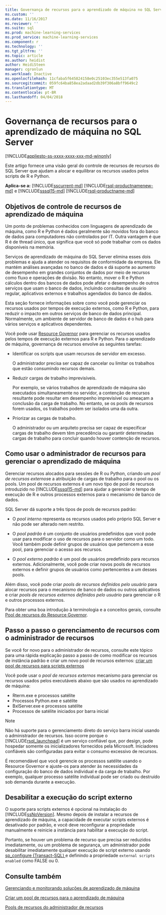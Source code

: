 ```yaml
---
title: Governança de recursos para o aprendizado de máquina no SQL Server | Microsoft Docs
ms.custom: ''
ms.date: 11/16/2017
ms.reviewer: ''
ms.suite: sql
ms.prod: machine-learning-services
ms.prod_service: machine-learning-services
ms.component: r
ms.technology: ''
ms.tgt_pltfrm: ''
ms.topic: article
ms.author: heidist
author: HeidiSteen
manager: cgronlun
ms.workload: Inactive
ms.openlocfilehash: 11cfaba5f645824158e0c25103ec355e513fa075
ms.sourcegitcommit: 059fc64ba858ea2adaad2db39f306a8bff9649c2
ms.translationtype: MT
ms.contentlocale: pt-BR
ms.lasthandoff: 04/04/2018
---
```

# <a name="resource-governance-for-machine-learning-in-sql-server"></a>Governança de recursos para o aprendizado de máquina no SQL Server
[!INCLUDE[appliesto-ss-xxxx-xxxx-xxx-md-winonly](../../includes/appliesto-ss-xxxx-xxxx-xxx-md-winonly.md)]

Este artigo fornece uma visão geral do controle de recursos de recursos do SQL Server que ajudam a alocar e equilibrar os recursos usados pelos scripts de R e Python.

**Aplica-se a:** [!INCLUDE[sscurrent-md](../../includes/sscurrent-md.md)]
[!INCLUDE[rsql-productnamenew-md](../../includes/rsql-productnamenew-md.md)] e [!INCLUDE[sssql15-md](../../includes/sssql15-md.md)] [!INCLUDE[rsql-productname-md](../../includes/rsql-productname-md.md)]

## <a name="goals-of-resource-governance-for-machine-learning"></a>Objetivos de controle de recursos de aprendizado de máquina

Um ponto de problemas conhecidos com linguagens de aprendizado de máquina, como R e Python é dados geralmente são movidos fora do banco de dados para computadores não controlados por IT. Outra vantagem é que R é de thread único, que significa que você só pode trabalhar com os dados disponíveis na memória. 

Serviços de aprendizado de máquina do SQL Server elimina esses dois problemas e ajuda a atender os requisitos de conformidade da empresa. Ele mantém análises avançadas no banco de dados e dá suporte ao aumento de desempenho em grandes conjuntos de dados por meio de recursos como fluxo e operações de divisão. No entanto, mover o R e Python cálculos dentro dos bancos de dados pode afetar o desempenho de outros serviços que usam o banco de dados, incluindo consultas de usuário regular, aplicativos externos e trabalhos agendados do banco de dados.

Esta seção fornece informações sobre como você pode gerenciar os recursos usados por tempos de execução externos, como R e Python, para reduzir o impacto em outros serviços de banco de dados principal. Normalmente, um ambiente de servidor de banco de dados é o hub para vários serviços e aplicativos dependentes.

Você pode usar [Resource Governor](../../relational-databases/resource-governor/resource-governor.md) para gerenciar os recursos usados pelos tempos de execução externos para R e Python.  Para o aprendizado de máquina, governança de recursos envolve as seguintes tarefas:

+ Identificar os scripts que usam recursos de servidor em excesso.
  
     O administrador precisa ser capaz de cancelar ou limitar os trabalhos que estão consumindo recursos demais.
  
+ Reduzir cargas de trabalho imprevisíveis.
  
     Por exemplo, se vários trabalhos de aprendizado de máquina são executados simultaneamente no servidor, a contenção de recursos resultante pode resultar em desempenho imprevisível ou ameaçam a conclusão da carga de trabalho. No entanto, se os pools de recursos forem usados, os trabalhos podem ser isolados uma da outra.
  
-   Priorizar as cargas de trabalho.
  
     O administrador ou um arquiteto precisa ser capaz de especificar cargas de trabalho devem têm precedência ou garantir determinadas cargas de trabalho para concluir quando houver contenção de recursos.

## <a name="how-to-use-resource-governor-to-manage-machine-learning"></a>Como usar o administrador de recursos para gerenciar o aprendizado de máquina
 
Gerenciar recursos alocados para sessões de R ou Python, criando um *pool de recursos externos*e a atribuição de cargas de trabalho para o pool ou os pools. Um pool de recursos externos é um novo tipo de pool de recursos introduzido no [!INCLUDE[sssql15-md](../../includes/sssql15-md.md)] para ajudar a gerenciar o tempo de execução de R e outros processos externos para o mecanismo de banco de dados.

SQL Server dá suporte a três tipos de pools de recursos padrão: 
  
-   O *pool interno* representa os recursos usados pelo próprio SQL Server e não pode ser alterado nem restrito.
  
-   O *pool padrão* é um conjunto de usuários predefinidos que você pode usar para modificar o uso de recursos para o servidor como um todo. Você também pode definir grupos de usuários que pertencem a esse pool, para gerenciar o acesso aos recursos.
  
-   O *pool externo padrão* é um pool de usuários predefinido para recursos externos. Adicionalmente, você pode criar novos pools de recursos externos e definir grupos de usuários como pertencentes a um desses pools.
  
 Além disso, você pode criar *pools de recursos definidos pelo usuário* para alocar recursos para o mecanismo de banco de dados ou outros aplicativos e criar *pools de recursos externos definidos pelo usuário* para gerenciar o R e outros processos externos.
  
 Para obter uma boa introdução à terminologia e a conceitos gerais, consulte [Pool de recursos do Resource Governor](../../relational-databases/resource-governor/resource-governor-resource-pool.md).

  
## <a name="resource-management-walkthrough-with-resource-governor"></a>Passo a passo o gerenciamento de recursos com o administrador de recursos

Se você for novo para o administrador de recursos, consulte este tópico para uma rápida explicação passo a passo de como modificar os recursos de instância padrão e criar um novo pool de recursos externos: [criar um pool de recursos para scripts externos](../../advanced-analytics/r/how-to-create-a-resource-pool-for-r.md)
  
 Você pode usar o *pool de recursos externos* mecanismo para gerenciar os recursos usados pelos executáveis abaixo que são usados no aprendizado de máquina:

+ Rterm.exe e processos satélite
+ Processos Python.exe e satélite
+ BxlServer.exe e processos satélite
+ Processos de satélite iniciados por barra inicial
  
> [!NOTE]
> 
> Não há suporte para o gerenciamento direto do serviço barra inicial usando o administrador de recursos. Isso ocorre porque o [!INCLUDE[rsql_launchpad](../../includes/rsql-launchpad-md.md)] é um serviço confiável que, por design, pode hospedar somente os inicializadores fornecidos pela Microsoft. Iniciadores confiáveis são configuradas para evitar o consumo excessivo de recursos.
>   
> É recomendável que você gerencie os processos satélite usando o Resource Governor e ajuste-os para atender às necessidades da configuração do banco de dados individual e da carga de trabalho.  Por exemplo, qualquer processo satélite individual pode ser criado ou destruído sob demanda durante a execução.
  
## <a name="disable-external-script-execution"></a>Desabilitar a execução do script externo

O suporte para scripts externos é opcional na instalação do [!INCLUDE[ssNoVersion](../../includes/ssnoversion-md.md)]. Mesmo depois de instalar a recursos de aprendizado de máquina, a capacidade de executar scripts externos é desativado por padrão, e você deve reconfigurar a propriedade manualmente e reinicie a instância para habilitar a execução do script.

Portanto, se houver um problema de recurso que precisa ser reduzidos imediatamente, ou um problema de segurança, um administrador pode desabilitar imediatamente qualquer execução de script externo usando [sp_configure &#40;Transact-SQL&#41; ](../../relational-databases/system-stored-procedures/sp-configure-transact-sql.md) e definindo a propriedade `external scripts enabled` como FALSE ou 0.
  
## <a name="see-also"></a>Consulte também

[Gerenciando e monitorando soluções de aprendizado de máquina](../../advanced-analytics/r/managing-and-monitoring-r-solutions.md)

[Criar um pool de recursos para o aprendizado de máquina](../../advanced-analytics/r/how-to-create-a-resource-pool-for-r.md)

[Pools de recursos do administrador de recursos](../../relational-databases/resource-governor/resource-governor-resource-pool.md)

